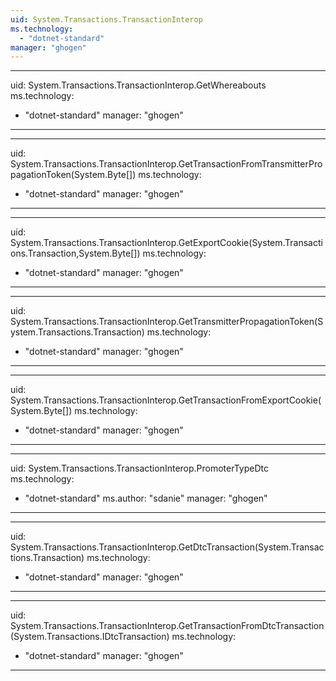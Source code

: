 ```yaml
---
uid: System.Transactions.TransactionInterop
ms.technology: 
  - "dotnet-standard"
manager: "ghogen"
---
```


---
uid: System.Transactions.TransactionInterop.GetWhereabouts
ms.technology: 
  - "dotnet-standard"
manager: "ghogen"
---

---
uid: System.Transactions.TransactionInterop.GetTransactionFromTransmitterPropagationToken(System.Byte[])
ms.technology: 
  - "dotnet-standard"
manager: "ghogen"
---

---
uid: System.Transactions.TransactionInterop.GetExportCookie(System.Transactions.Transaction,System.Byte[])
ms.technology: 
  - "dotnet-standard"
manager: "ghogen"
---

---
uid: System.Transactions.TransactionInterop.GetTransmitterPropagationToken(System.Transactions.Transaction)
ms.technology: 
  - "dotnet-standard"
manager: "ghogen"
---

---
uid: System.Transactions.TransactionInterop.GetTransactionFromExportCookie(System.Byte[])
ms.technology: 
  - "dotnet-standard"
manager: "ghogen"
---

---
uid: System.Transactions.TransactionInterop.PromoterTypeDtc
ms.technology: 
  - "dotnet-standard"
ms.author: "sdanie"
manager: "ghogen"
---

---
uid: System.Transactions.TransactionInterop.GetDtcTransaction(System.Transactions.Transaction)
ms.technology: 
  - "dotnet-standard"
manager: "ghogen"
---

---
uid: System.Transactions.TransactionInterop.GetTransactionFromDtcTransaction(System.Transactions.IDtcTransaction)
ms.technology: 
  - "dotnet-standard"
manager: "ghogen"
---
